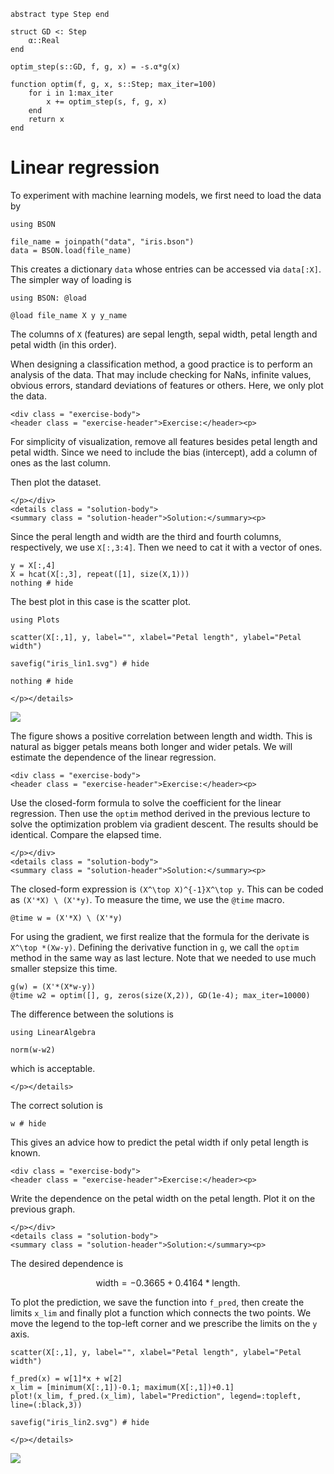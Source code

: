 ```@setup linear
abstract type Step end

struct GD <: Step
    α::Real
end

optim_step(s::GD, f, g, x) = -s.α*g(x)

function optim(f, g, x, s::Step; max_iter=100)
    for i in 1:max_iter
        x += optim_step(s, f, g, x)
    end
    return x
end
```


# Linear regression

To experiment with machine learning models, we first need to load the data by
```@example linear
using BSON

file_name = joinpath("data", "iris.bson")
data = BSON.load(file_name)
```
This creates a dictionary ```data``` whose entries can be accessed via ```data[:X]```. The simpler way of loading is
```@example linear
using BSON: @load

@load file_name X y y_name
```
The columns of ```X``` (features) are sepal length, sepal width, petal length and petal width (in this order).

When designing a classification method, a good practice is to perform an analysis of the data. That may include checking for NaNs, infinite values, obvious errors, standard deviations of features or others. Here, we only plot the data. 

```@raw html
<div class = "exercise-body">
<header class = "exercise-header">Exercise:</header><p>
```
For simplicity of visualization, remove all features besides petal length and petal width. Since we need to include the bias (intercept), add a column of ones as the last column.

Then plot the dataset.
```@raw html
</p></div>
<details class = "solution-body">
<summary class = "solution-header">Solution:</summary><p>
```
Since the peral length and width are the third and fourth columns, respectively, we use ```X[:,3:4]```. Then we need to cat it with a vector of ones.
```@example linear
y = X[:,4]
X = hcat(X[:,3], repeat([1], size(X,1)))
nothing # hide
```
The best plot in this case is the scatter plot.
```@example linear
using Plots

scatter(X[:,1], y, label="", xlabel="Petal length", ylabel="Petal width")

savefig("iris_lin1.svg") # hide

nothing # hide
```
```@raw html
</p></details>
```

![](iris_lin1.svg)

The figure shows a positive correlation between length and width. This is natural as bigger petals means both longer and wider petals. We will estimate the dependence of the linear regression.

```@raw html
<div class = "exercise-body">
<header class = "exercise-header">Exercise:</header><p>
```
Use the closed-form formula to solve the coefficient for the linear regression. Then use the ```optim``` method derived in the previous lecture to solve the optimization problem via gradient descent. The results should be identical. Compare the elapsed time.
```@raw html
</p></div>
<details class = "solution-body">
<summary class = "solution-header">Solution:</summary><p>
```
The closed-form expression is ``(X^\top X)^{-1}X^\top y``. This can be coded as ```(X'*X) \ (X'*y)```. To measure the time, we use the ```@time``` macro.
```@example linear
@time w = (X'*X) \ (X'*y)
```
For using the gradient, we first realize that the formula for the derivate is ``X^\top *(Xw-y)``. Defining the derivative function in ```g```, we call the ```optim``` method in the same way as last lecture. Note that we needed to use much smaller stepsize this time.  
```@example linear
g(w) = (X'*(X*w-y))
@time w2 = optim([], g, zeros(size(X,2)), GD(1e-4); max_iter=10000)
```
The difference between the solutions is
```@example linear
using LinearAlgebra

norm(w-w2)
```
which is acceptable.
```@raw html
</p></details>
```

The correct solution is
```@example linear
w # hide
```
This gives an advice how to predict the petal width if only petal length is known.


```@raw html
<div class = "exercise-body">
<header class = "exercise-header">Exercise:</header><p>
```
Write the dependence on the petal width on the petal length. Plot it on the previous graph.
```@raw html
</p></div>
<details class = "solution-body">
<summary class = "solution-header">Solution:</summary><p>
```
The desired dependence is
```math
\text{width} = -0.3665 + 0.4164*\text{length}.
```
To plot the prediction, we save the function into ```f_pred```, then create the limits ```x_lim``` and finally plot a function which connects the two points. We move the legend to the top-left corner and we prescribe the limits on the ``y`` axis.
```@example linear
scatter(X[:,1], y, label="", xlabel="Petal length", ylabel="Petal width")

f_pred(x) = w[1]*x + w[2]
x_lim = [minimum(X[:,1])-0.1; maximum(X[:,1])+0.1]
plot!(x_lim, f_pred.(x_lim), label="Prediction", legend=:topleft, line=(:black,3))

savefig("iris_lin2.svg") # hide
```
```@raw html
</p></details>
```

![](iris_lin2.svg)
